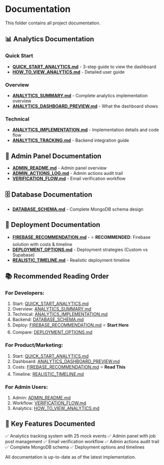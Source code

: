 # Documentation

This folder contains all project documentation.

## 📊 Analytics Documentation

### Quick Start
- **[QUICK_START_ANALYTICS.md](QUICK_START_ANALYTICS.md)** - 3-step guide to view the dashboard
- **[HOW_TO_VIEW_ANALYTICS.md](HOW_TO_VIEW_ANALYTICS.md)** - Detailed user guide

### Overview
- **[ANALYTICS_SUMMARY.md](ANALYTICS_SUMMARY.md)** - Complete analytics implementation overview
- **[ANALYTICS_DASHBOARD_PREVIEW.md](ANALYTICS_DASHBOARD_PREVIEW.md)** - What the dashboard shows

### Technical
- **[ANALYTICS_IMPLEMENTATION.md](ANALYTICS_IMPLEMENTATION.md)** - Implementation details and code flow
- **[ANALYTICS_TRACKING.md](ANALYTICS_TRACKING.md)** - Backend integration guide

## 🔐 Admin Panel Documentation

- **[ADMIN_README.md](ADMIN_README.md)** - Admin panel overview
- **[ADMIN_ACTIONS_LOG.md](ADMIN_ACTIONS_LOG.md)** - Admin actions audit trail
- **[VERIFICATION_FLOW.md](VERIFICATION_FLOW.md)** - Email verification workflow

## 🗄️ Database Documentation

- **[DATABASE_SCHEMA.md](DATABASE_SCHEMA.md)** - Complete MongoDB schema design

## 🚀 Deployment Documentation

- **[FIREBASE_RECOMMENDATION.md](FIREBASE_RECOMMENDATION.md)** - ⭐ **RECOMMENDED**: Firebase solution with costs & timeline
- **[DEPLOYMENT_OPTIONS.md](DEPLOYMENT_OPTIONS.md)** - Deployment strategies (Custom vs Supabase)
- **[REALISTIC_TIMELINE.md](REALISTIC_TIMELINE.md)** - Realistic deployment timeline

## 📚 Recommended Reading Order

### For Developers:
1. Start: [QUICK_START_ANALYTICS.md](QUICK_START_ANALYTICS.md)
2. Overview: [ANALYTICS_SUMMARY.md](ANALYTICS_SUMMARY.md)
3. Technical: [ANALYTICS_IMPLEMENTATION.md](ANALYTICS_IMPLEMENTATION.md)
4. Backend: [DATABASE_SCHEMA.md](DATABASE_SCHEMA.md)
5. Deploy: [FIREBASE_RECOMMENDATION.md](FIREBASE_RECOMMENDATION.md) ⭐ **Start Here**
6. Compare: [DEPLOYMENT_OPTIONS.md](DEPLOYMENT_OPTIONS.md)

### For Product/Marketing:
1. Start: [QUICK_START_ANALYTICS.md](QUICK_START_ANALYTICS.md)
2. Dashboard: [ANALYTICS_DASHBOARD_PREVIEW.md](ANALYTICS_DASHBOARD_PREVIEW.md)
3. Costs: [FIREBASE_RECOMMENDATION.md](FIREBASE_RECOMMENDATION.md) ⭐ **Read This**
4. Timeline: [REALISTIC_TIMELINE.md](REALISTIC_TIMELINE.md)

### For Admin Users:
1. Admin: [ADMIN_README.md](ADMIN_README.md)
2. Workflow: [VERIFICATION_FLOW.md](VERIFICATION_FLOW.md)
3. Analytics: [HOW_TO_VIEW_ANALYTICS.md](HOW_TO_VIEW_ANALYTICS.md)

## 🎯 Key Features Documented

✅ Analytics tracking system with 25 mock events
✅ Admin panel with job post management
✅ Email verification workflow
✅ Admin actions audit trail
✅ Complete MongoDB schema
✅ Deployment options and timelines

All documentation is up-to-date as of the latest implementation.
